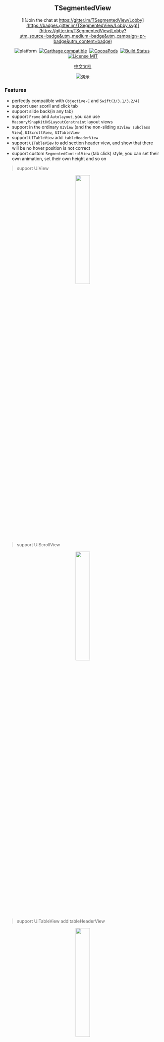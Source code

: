

<div align="center">

TSegmentedView
------

[![Join the chat at https://gitter.im/TSegmentedView/Lobby](https://badges.gitter.im/TSegmentedView/Lobby.svg)](https://gitter.im/TSegmentedView/Lobby?utm_source=badge&utm_medium=badge&utm_campaign=pr-badge&utm_content=badge)

</div>

<div align="center">

![platform](https://img.shields.io/badge/Platform-iOS%E2%89%A58.0-orange.svg?style=flat)&nbsp;
[![Carthage compatible](https://img.shields.io/badge/Carthage-compatible-4BC51D.svg?style=flat)](https://github.com/Carthage/Carthage)&nbsp;
[![CocoaPods](https://img.shields.io/badge/Cocoapods-compatible-brightgreen.svg?style=flat)](http://cocoapods.org/)&nbsp;
[![Build Status](https://travis-ci.org/tobedefined/TSegmentedView.svg?branch=master)](https://travis-ci.org/tobedefined/TSegmentedView)&nbsp;
[![License MIT](https://img.shields.io/badge/license-MIT-green.svg?style=flat)](https://github.com/tobedefined/TSegmentedView/blob/master/LICENSE)

</div>


<div align="center">

[中文文档](README_CN.md)

</div>

<div align="center">

![演示](images/demo.gif)

</div>

### Features

- perfectly compatible with `Objective-C` and `Swift(3/3.1/3.2/4)`
- support user scorll and click tab
- support slide back(in any tab)
- support `Frame` and `Autolayout`, you can use `Masonry`/`SnapKit`/`NSLayoutConstraint` layout views
- support in the ordinary `UIView` (and the non-sliding `UIView subclass View`), `UIScrollView`,` UITableView`
- support `UITableView` add` tableHeaderView` 
- support `UITableView` to add section header view, and show that there will be no hover position is not correct
- support custom `SegmentedControlView` (tab click) style, you can set their own animation, set their own height and so on

> support UIView

<div align="center">
    <img src="images/UIView.PNG" width="30%" height="30%" />
</div>

> support UIScrollView

<div align="center">
    <img src="images/UIScrollView.PNG" width="30%" height="30%" />
</div>

> support UITableView add tableHeaderView

<div align="center">
    <img src="images/UITableView.PNG" width="30%" height="30%" />
</div>

> support UITableView add section header

<div align="center">
    <img src="images/sectionHeader.PNG" width="30%" height="30%" />
</div>

### Why wrote `TSegmentedView`

Now a lot of similar framework, but still do one, mainly because most of the framework of the Internet to write the `SegmentedControlView` (that is, tab style), the other important point is that I have tried a lot of frames found` UITableView` `tableHeaderView `There will be problems, and once the section header view, hover has a problem, so I wrote this ...

### Installation

#### Source File

If your project uses `Swift 3/3.1` and does not use `Xcode 9`, please download `TSegmentedControlView.swift`, `TSegmentedView.swift`, `TSVExtension.swift` in the `Source` directory and put them in your project, No other configuration can be used.

If your project uses `Xcode 9`, it is recommended to use `CocoaPods` or `Carthage`.

#### CocoaPods

[`CocoaPods`](https://cocoapods.org/) is a dependency manager for Cocoa projects. You can install it with the following command:

```bash
$ gem install cocoapods
```

To integrate `TSegmentedView` into your Xcode project using CocoaPods, specify it in your `Podfile`:

```ruby
source 'https://github.com/CocoaPods/Specs.git'
platform :ios, '8.0'
use_frameworks!

target '<Your Target Name>' do
    pod 'TSegmentedView'
end
```

Then, run the following command:

```bash
$ pod install
```

#### Carthage

[`Carthage`](https://github.com/Carthage/Carthage) is a decentralized dependency manager that builds your dependencies and provides you with binary frameworks.

You can install Carthage with [`Homebrew`](https://brew.sh/) using the following command:

```bash
$ brew update
$ brew install carthage
```

To integrate `TSegmentedView` into your Xcode project using Carthage, specify it in your `Cartfile`:

```ruby
github "tobedefined/TSegmentedView" ~> 1.1.0
```

Run `carthage update` to build the framework and drag the built `TSegmentedView.framework` into your Xcode project.

### How to use

- swift

```swift
import TSegmentedView
```

- Objective-C

```objc
#import <TSegmentedView/TSegmentedView-Swift.h>
```

You can see the specific use of the demo, the following is a specific introduction

#### Compliance Protocol: `TSegmentedViewDelegate`

```swift
func segmentedViewTitles(in segmentedView: TSegmentedView) -> [String]

func segmentedView(_ view: TSegmentedView, viewForIndex index: Int) -> UIView
```

- the first function is to `TSegmentedView` no tab of the title assignment, array count is the number of tabs
- The second function is to give each tab a view

optional protocol functions

```swift
// 1 
@objc optional func segmentedView(_ view: TSegmentedView, didShow index: Int) -> Void

// 2.1 (Swift 3.2/4)
@objc optional func segmentedViewSegmentedControlView(in segmentedView: TSegmentedView) -> (UIView & TSegmentedControlProtocol)
// 2.2 (Swift 3/3.1)
@objc optional func segmentedViewSegmentedControlView(in segmentedView: TSegmentedView) -> UIView

// 3
// default is 0
@objc optional func segmentedViewFirstStartSelectIndex(in segmentedView: TSegmentedView) -> Int

// 4
// default is nil
@objc optional func segmentedViewHeaderView(in segmentedView: TSegmentedView) -> UIView

// 5
// default is segmentedViewHeaderView height
@objc optional func segmentedViewHeaderMaxHeight(in segmentedView: TSegmentedView) -> CGFloat

// 6
// default is segmentedViewHeaderView height
@objc optional func segmentedViewHeaderMinHeight(in segmentedView: TSegmentedView) -> CGFloat

// 7
// when scroll top or bottom, change the titles view height , will run this method
@objc optional func segmentedView(_ view: TSegmentedView, didChangeHeaderHeightTo height: CGFloat) -> Void

```

- Optional function usage

  1. Function is in the index corresponding to the view will be called, will be called every time when select or scroll to the index
  2. The function returns the `SegmentedControlView` of the definition, which needs to be `UIView` that conforms to the `TSegmentedControlProtocol` protocol
  3. function returns `TSegmentedView` created when the choice of which tab (the default choice of the first tab -> index = 0)
  4. return headerView (default is nil)
  5. Set the maximum height of the header (the default size of the header view's frame height)
  6. Set the minimum height of the header (the default is the same as the maximum height)
  7. When the header height changes, this function is called, allowing some animations to be made according to the new hight


### about `TSegmentedControlProtocol`

You can see the definition of this protocol in `TSegmentedView.swift`

```swift
@objc protocol TSegmentedControlProtocol: class {
    func reloadData(with titles: [String]) -> Void
    func userScrollExtent(_ extent: CGFloat) -> Void
    func setAction(_ actionBlock: ((_ index: Int) -> Void)?) -> Void
}
```

- Why define `TSegmentedControlProtocol`:

    > `TSegmentedView` allows users to customize `SegmentedControlView` instead of having to use `TSegmentedControlView`'
- how to customize `SegmentedControlView`

    > The first view created must be a subclass of `UIView`, then conform to the `TSegmentedControlProtocol` protocol and implement these three methods

- `func reloadData (with titles: [String]) -> Void`

    > This method in the `TSegmentedView` `reloadData` when the call back, this method needs to be updated to achieve the corresponding tab to create a delete display and other operations, `titles` is `TSegmentedControlView` proxy method to return the array

- `func userScrollExtent (_ extent: CGFloat) -> Void`

    > This method in the `TSegmentedView` slide (the user manually slide) when the call back, this method needs to update the corresponding tab of the view display style or custom animation, `extent` the value of the current sliding ratio. For example, there are three tabs, the range is `0.0 ~ 2.0`

- `func setAction(_ actionBlock: ((_ index: Int) -> Void)?) -> Void`

    > This method requires you to save `actionBlock` and call` actionBlock` when you click tab, then, will scroll to the corresponding tab's view. (Initially considered to be in the protocol to define a `actionBlock` variable, in order to be compatible with `Objective-C`, it is defined as a function.)

